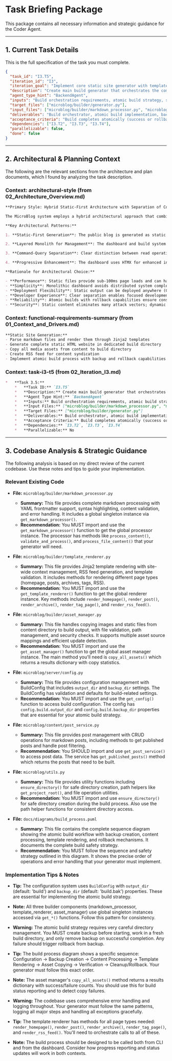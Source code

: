 # Task Briefing Package

This package contains all necessary information and strategic guidance for the Coder Agent.

---

## 1. Current Task Details

This is the full specification of the task you must complete.

```json
{
  "task_id": "I3.T5",
  "iteration_id": "I3",
  "iteration_goal": "Implement core static site generator with template rendering, markdown processing, and atomic build system with backup/rollback",
  "description": "Create main build generator that orchestrates the complete build process with atomic operations, backup creation, and rollback capability. Implement build status tracking and progress reporting.",
  "agent_type_hint": "BackendAgent",
  "inputs": "Build orchestration requirements, atomic build strategy, safety mechanisms",
  "target_files": ["microblog/builder/generator.py"],
  "input_files": ["microblog/builder/markdown_processor.py", "microblog/builder/template_renderer.py", "microblog/builder/asset_manager.py", "docs/diagrams/build_process.puml"],
  "deliverables": "Build orchestrator, atomic build implementation, backup/rollback system, progress tracking",
  "acceptance_criteria": "Build completes atomically (success or rollback), backup created before build, rollback works on failure, progress tracking functional",
  "dependencies": ["I3.T2", "I3.T3", "I3.T4"],
  "parallelizable": false,
  "done": false
}
```

---

## 2. Architectural & Planning Context

The following are the relevant sections from the architecture and plan documents, which I found by analyzing the task description.

### Context: architectural-style (from 02_Architecture_Overview.md)

```markdown
**Primary Style: Hybrid Static-First Architecture with Separation of Concerns**

The MicroBlog system employs a hybrid architectural approach that combines static site generation with a dynamic management interface. This design separates the public-facing blog (served as static files) from the administrative interface (dynamic web application), providing optimal performance for readers while maintaining ease of management for content creators.

**Key Architectural Patterns:**

1. **Static-First Generation**: The public blog is generated as static HTML files, ensuring maximum performance, security, and deployment flexibility. This eliminates runtime dependencies for content delivery and enables hosting on any static file server.

2. **Layered Monolith for Management**: The dashboard and build system follow a layered architecture pattern with clear separation between presentation (HTMX-enhanced web interface), business logic (content management and site generation), and data access (filesystem and SQLite) layers.

3. **Command-Query Separation**: Clear distinction between read operations (serving static content, dashboard views) and write operations (content modification, site rebuilds) with appropriate performance optimizations for each.

4. **Progressive Enhancement**: The dashboard uses HTMX for enhanced interactivity while maintaining functionality without JavaScript, ensuring accessibility and reliability.

**Rationale for Architectural Choice:**

- **Performance**: Static files provide sub-100ms page loads and can handle high traffic without server resources
- **Simplicity**: Monolithic dashboard avoids distributed system complexity while maintaining clear internal boundaries
- **Deployment Flexibility**: Static output can be deployed anywhere (CDN, static hosts, traditional servers)
- **Developer Experience**: Clear separation enables focused development on each concern without cross-cutting complexity
- **Reliability**: Atomic builds with rollback capabilities ensure consistent site state
- **Security**: Static content eliminates many attack vectors; dynamic interface has minimal surface area
```

### Context: functional-requirements-summary (from 01_Context_and_Drivers.md)

```markdown
**Static Site Generation:**
- Parse markdown files and render them through Jinja2 templates
- Generate complete static HTML website in dedicated build directory
- Copy all media assets from content to build directory
- Create RSS feed for content syndication
- Implement atomic build process with backup and rollback capabilities
```

### Context: task-i3-t5 (from 02_Iteration_I3.md)

```markdown
*   **Task 3.5:**
    *   **Task ID:** `I3.T5`
    *   **Description:** Create main build generator that orchestrates the complete build process with atomic operations, backup creation, and rollback capability. Implement build status tracking and progress reporting.
    *   **Agent Type Hint:** `BackendAgent`
    *   **Inputs:** Build orchestration requirements, atomic build strategy, safety mechanisms
    *   **Input Files:** ["microblog/builder/markdown_processor.py", "microblog/builder/template_renderer.py", "microblog/builder/asset_manager.py", "docs/diagrams/build_process.puml"]
    *   **Target Files:** ["microblog/builder/generator.py"]
    *   **Deliverables:** Build orchestrator, atomic build implementation, backup/rollback system, progress tracking
    *   **Acceptance Criteria:** Build completes atomically (success or rollback), backup created before build, rollback works on failure, progress tracking functional
    *   **Dependencies:** `I3.T2`, `I3.T3`, `I3.T4`
    *   **Parallelizable:** No
```

---

## 3. Codebase Analysis & Strategic Guidance

The following analysis is based on my direct review of the current codebase. Use these notes and tips to guide your implementation.

### Relevant Existing Code

*   **File:** `microblog/builder/markdown_processor.py`
    *   **Summary:** This file provides complete markdown processing with YAML frontmatter support, syntax highlighting, content validation, and error handling. It includes a global singleton instance via `get_markdown_processor()`.
    *   **Recommendation:** You MUST import and use the `get_markdown_processor()` function to get the global processor instance. The processor has methods like `process_content()`, `validate_and_process()`, and `process_file_content()` that your generator will need.

*   **File:** `microblog/builder/template_renderer.py`
    *   **Summary:** This file provides Jinja2 template rendering with site-wide context management, RSS feed generation, and template validation. It includes methods for rendering different page types (homepage, posts, archives, tags, RSS).
    *   **Recommendation:** You MUST import and use the `get_template_renderer()` function to get the global renderer instance. Key methods include `render_homepage()`, `render_post()`, `render_archive()`, `render_tag_page()`, and `render_rss_feed()`.

*   **File:** `microblog/builder/asset_manager.py`
    *   **Summary:** This file handles copying images and static files from content directory to build output, with file validation, path management, and security checks. It supports multiple asset source mappings and efficient update detection.
    *   **Recommendation:** You MUST import and use the `get_asset_manager()` function to get the global asset manager instance. The main method you'll need is `copy_all_assets()` which returns a results dictionary with copy statistics.

*   **File:** `microblog/server/config.py`
    *   **Summary:** This file provides configuration management with BuildConfig that includes `output_dir` and `backup_dir` settings. The BuildConfig has validation and defaults for build-related settings.
    *   **Recommendation:** You MUST import and use the `get_config()` function to access build configuration. The config has `config.build.output_dir` and `config.build.backup_dir` properties that are essential for your atomic build strategy.

*   **File:** `microblog/content/post_service.py`
    *   **Summary:** This file provides post management with CRUD operations for markdown posts, including methods to get published posts and handle post filtering.
    *   **Recommendation:** You SHOULD import and use `get_post_service()` to access post data. The service has `get_published_posts()` method which returns the posts that need to be built.

*   **File:** `microblog/utils.py`
    *   **Summary:** This file provides utility functions including `ensure_directory()` for safe directory creation, path helpers like `get_project_root()`, and file operation utilities.
    *   **Recommendation:** You MUST import and use `ensure_directory()` for safe directory creation during the build process. Also use the path helper functions for consistent directory access.

*   **File:** `docs/diagrams/build_process.puml`
    *   **Summary:** This file contains the complete sequence diagram showing the atomic build workflow with backup creation, content processing, template rendering, and rollback mechanisms. It documents the complete build safety strategy.
    *   **Recommendation:** You MUST follow the sequence and safety strategy outlined in this diagram. It shows the precise order of operations and error handling that your generator must implement.

### Implementation Tips & Notes

*   **Tip:** The configuration system uses `BuildConfig` with `output_dir` (default: 'build') and `backup_dir` (default: 'build.bak') properties. These are essential for implementing the atomic build strategy.

*   **Note:** All three builder components (markdown_processor, template_renderer, asset_manager) use global singleton instances accessed via `get_*()` functions. Follow this pattern for consistency.

*   **Warning:** The atomic build strategy requires very careful directory management. You MUST create backup before starting, work in a fresh build directory, and only remove backup on successful completion. Any failure should trigger rollback from backup.

*   **Tip:** The build process diagram shows a specific sequence: Configuration → Backup Creation → Content Processing → Template Rendering → Asset Copying → Verification → Cleanup/Rollback. Your generator must follow this exact order.

*   **Note:** The asset manager's `copy_all_assets()` method returns a results dictionary with success/failure counts. You should use this for build status reporting and to detect copy failures.

*   **Warning:** The codebase uses comprehensive error handling and logging throughout. Your generator must follow the same patterns, logging all major steps and handling all exceptions gracefully.

*   **Tip:** The template renderer has methods for all page types needed: `render_homepage()`, `render_post()`, `render_archive()`, `render_tag_page()`, and `render_rss_feed()`. You'll need to orchestrate calls to all of these.

*   **Note:** The build process should be designed to be called both from CLI and from the dashboard. Consider how progress reporting and status updates will work in both contexts.